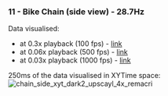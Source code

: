 ### 11 - Bike Chain (side view) - 28.7Hz
Data visualised:
- at 0.3x playback (100 fps) - [link](https://www.youtube.com/watch?v=k2zHmqUwGGc)
- at 0.06x playback (500 fps) - [link](https://www.youtube.com/watch?v=Bc_3LB_H-SA)
- at 0.03x playback (1000 fps) - [link](https://www.youtube.com/watch?v=1NmrYGEQFLk)

250ms of the data visualised in XYTime space:
![chain_side_xyt_dark2_upscayl_4x_remacri](https://github.com/user-attachments/assets/5816c651-509c-4fc7-9d56-21b8c5d97ea6)
